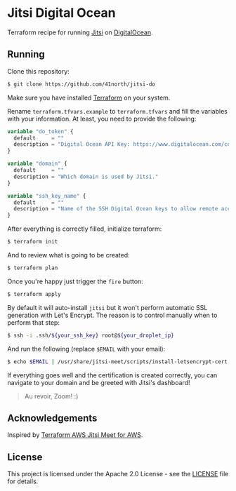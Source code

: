 # Jitsi Digital Ocean

Terraform recipe for running [Jitsi](https://jitsi.org/) on [DigitalOcean](https://digitalocean.com).

## Running

Clone this repository:

```sh
$ git clone https://github.com/41north/jitsi-do
```

Make sure you have installed [Terraform](https://www.terraform.io/downloads.html) on your system.

Rename `terraform.tfvars.example` to `terraform.tfvars` and fill the variables with your information. At least, you need to provide the following:

```terraform
variable "do_token" {
  default     = ""
  description = "Digital Ocean API Key: https://www.digitalocean.com/community/tutorials/how-to-create-a-digitalocean-space-and-api-key"
}

variable "domain" {
  default     = ""
  description = "Which domain is used by Jitsi."
}

variable "ssh_key_name" {
  default     = ""
  description = "Name of the SSH Digital Ocean keys to allow remote access to the droplet."
}
```

After everything is correctly filled, initialize terraform:

```sh
$ terraform init
```

And to review what is going to be created:

```sh
$ terraform plan
```

Once you're happy just trigger the `fire` button:

```sh
$ terraform apply
```

By default it will auto-install `jitsi` but it won't perform automatic SSL generation with Let's Encrypt. The reason is to control manually when to perform that step:

```sh
$ ssh -i .ssh/${your_ssh_key} root@${your_droplet_ip}
```

And run the following (replace `$EMAIL` with your email):

```sh
$ echo $EMAIL | /usr/share/jitsi-meet/scripts/install-letsencrypt-cert.sh
```

If everything goes well and the certification is created correctly, you can navigate to your domain and be greeted with Jitsi's dashboard!

> Au revoir, Zoom! :)

## Acknowledgements

Inspired by [Terraform AWS Jitsi Meet for AWS](https://github.com/AvasDream/terraform_aws_jitsi_meet).

## License

This project is licensed under the Apache 2.0 License - see the [LICENSE](./LICENSE) file for details.
